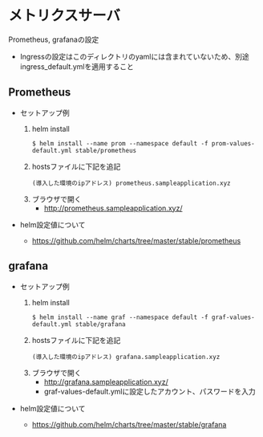 # メトリクスサーバ
Prometheus, grafanaの設定

* Ingressの設定はこのディレクトリのyamlには含まれていないため、別途ingress_default.ymlを適用すること

## Prometheus
- セットアップ例
  1. helm install
      ```
      $ helm install --name prom --namespace default -f prom-values-default.yml stable/prometheus
      ```
  1. hostsファイルに下記を追記
      ```
      (導入した環境のipアドレス) prometheus.sampleapplication.xyz
      ```
  1. ブラウザで開く
      - http://prometheus.sampleapplication.xyz/

- helm設定値について
  - https://github.com/helm/charts/tree/master/stable/prometheus

## grafana
- セットアップ例
  1. helm install
      ```
      $ helm install --name graf --namespace default -f graf-values-default.yml stable/grafana
      ```
  1. hostsファイルに下記を追記
      ```
      (導入した環境のipアドレス) grafana.sampleapplication.xyz
      ```
  1. ブラウザで開く
      - http://grafana.sampleapplication.xyz/
      - graf-values-default.ymlに設定したアカウント、パスワードを入力

- helm設定値について
  - https://github.com/helm/charts/tree/master/stable/grafana


